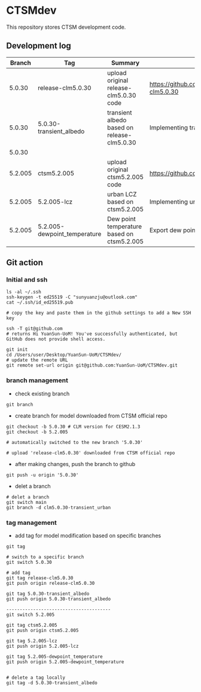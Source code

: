 # CTSMdev

This repository stores CTSM development code. 

## Development log

| Branch  | Tag                          | Summary                                     | Description                                           |
| ------- | ---------------------------- | ------------------------------------------- | ----------------------------------------------------- |
| 5.0.30  | release-clm5.0.30            | upload original release-clm5.0.30 code      | https://github.com/ESCOMP/CTSM/tree/release-clm5.0.30 |
| 5.0.30  | 5.0.30-transient_albedo      | transient albedo based on release-clm5.0.30 | Implementing transient urban albedo                   |
| 5.0.30  |                              |                                             |                                                       |
| 5.2.005 | ctsm5.2.005                  | upload original ctsm5.2.005 code            | https://github.com/ESCOMP/CTSM/tree/ctsm5.2.005       |
| 5.2.005 | 5.2.005-lcz                  | urban LCZ based on ctsm5.2.005              | Implementing urban LCZ                                |
| 5.2.005 | 5.2.005-dewpoint_temperature | Dew point temperature based on ctsm5.2.005  | Export dew point temperature                          |



## Git action

### Initial and ssh

```
ls -al ~/.ssh
ssh-keygen -t ed25519 -C "sunyuanzju@outlook.com"
cat ~/.ssh/id_ed25519.pub

# copy the key and paste them in the github settings to add a New SSH key

ssh -T git@github.com
# returns Hi YuanSun-UoM! You've successfully authenticated, but GitHub does not provide shell access.

git init
cd /Users/user/Desktop/YuanSun-UoM/CTSMdev/
# update the remote URL
git remote set-url origin git@github.com:YuanSun-UoM/CTSMdev.git
```

### branch management

- check existing branch

```
git branch
```

- create branch for model downloaded from CTSM official repo

```
git checkout -b 5.0.30 # CLM version for CESM2.1.3
git checkout -b 5.2.005

# automatically switched to the new branch '5.0.30'

# upload 'release-clm5.0.30' downloaded from CTSM official repo
```

- after making changes, push the branch to github

```
git push -u origin '5.0.30'
```

- delet a branch

```
# delet a branch
git switch main
git branch -d clm5.0.30-transient_urban
```

### tag management

- add tag for model modification based on specific branches

```
git tag
```



```
# switch to a specific branch 
git switch 5.0.30

# add tag
git tag release-clm5.0.30
git push origin release-clm5.0.30

git tag 5.0.30-transient_albedo
git push origin 5.0.30-transient_albedo

---------------------------------------
git switch 5.2.005

git tag ctsm5.2.005
git push origin ctsm5.2.005

git tag 5.2.005-lcz
git push origin 5.2.005-lcz

git tag 5.2.005-dewpoint_temperature
git push origin 5.2.005-dewpoint_temperature


# delete a tag locally
git tag -d 5.0.30-transient_albedo
```



